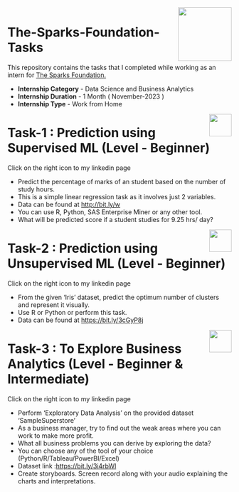 <img align = right height = 120 width = 120 src = https://www.thesparksfoundationsingapore.org/images/logo_small.png>

# The-Sparks-Foundation-Tasks


This repository contains the tasks that I completed while working as an intern for [The Sparks Foundation.](https://www.thesparksfoundationsingapore.org/)
- **Internship Category** - Data Science and Business Analytics
- **Internship Duration** - 1 Month ( November-2023 )
- **Internship Type** - Work from Home

[<img align = right height = 50 width = 50 src = https://cdn1.iconfinder.com/data/icons/logotypes/32/circle-linkedin-64.png>](https://www.linkedin.com/posts/activity-7135067819926245376-ZIaO?utm_source=share&utm_medium=member_desktop)

# Task-1 : Prediction using Supervised ML (Level - Beginner)
Click on the right icon to my linkedin page

- Predict the percentage of marks of an student based on the number of study hours.
- This is a simple linear regression task as it involves just 2 variables.
- Data can be found at http://bit.ly/w
- You can use R, Python, SAS Enterprise Miner or any other tool.
- What will be predicted score if a student studies for 9.25 hrs/ day?


[<img align = right height = 50 width = 50 src = https://cdn1.iconfinder.com/data/icons/logotypes/32/circle-linkedin-64.png>](https://www.linkedin.com/posts/activity-7135077611528962048-zerh?utm_source=share&utm_medium=member_desktop)

# Task-2 : Prediction using Unsupervised ML (Level - Beginner)
Click on the right icon to my linkedin page

- From the given ‘Iris’ dataset, predict the optimum number of clusters and represent it visually.
- Use R or Python or perform this task.
- Data can be found at https://bit.ly/3cGyP8j

[<img align = right height = 50 width = 50 src = https://cdn1.iconfinder.com/data/icons/logotypes/32/circle-linkedin-64.png>](https://www.linkedin.com/posts/activity-7135081754440179712-dzEi?utm_source=share&utm_medium=member_desktop)

# Task-3 : To Explore Business Analytics (Level - Beginner & Intermediate)
Click on the right icon to my linkedin page

- Perform ‘Exploratory Data Analysis’ on the provided dataset ‘SampleSuperstore’
- As a business manager, try to find out the weak areas where you can work to make more profit.
- What all business problems you can derive by exploring the data?
- You can choose any of the tool of your choice (Python/R/Tableau/PowerBI/Excel)
- Dataset link :https://bit.ly/3i4rbWl
- Create storyboards. Screen record along with your audio explaining the charts and interpretations.
